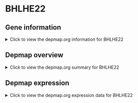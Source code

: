 <h1>BHLHE22</h1>

<h2>Gene information</h2>
<details>
  <summary>Click to view the depmap.org information for BHLHE22</summary>
  <iframe src="https://depmap.org/portal/gene/BHLHE22?tab=about" style="border:none;width:100%;height:800px"></iframe>
</details>

<h2>Depmap overview</h2>
<details>
  <summary>Click to view the depmap.org summary for BHLHE22</summary>
  <iframe src="https://depmap.org/portal/gene/BHLHE22?tab=overview" style="border:none;width:100%;height:800px"></iframe>
</details>

<h2>Depmap expression</h2>
<details>
  <summary>Click to view the depmap.org expression data for BHLHE22</summary>
  <iframe src="https://depmap.org/portal/gene/BHLHE22?tab=characterization" style="border:none;width:100%;height:800px"></iframe>
</details>


<!--
<h2>Reactome Pathway diagram</h2>
<details>
  <summary>Click to view Reactome pathway for BHLHE22</summary>
  PNAME
</details>
-->


